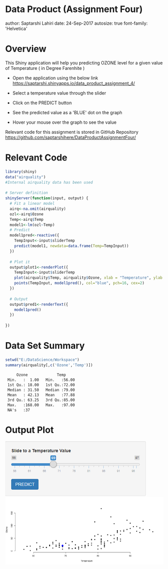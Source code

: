Data Product (Assignment Four)
========================================================
author: Saptarshi Lahiri
date: 24-Sep-2017
autosize: true
font-family: 'Helvetica'

Overview
========================================================


This Shiny application will help you predicting OZONE level for a given value of Temperature ( in Degree Farenhite )

- Open the application using the below link  
https://saptarshi.shinyapps.io/data_product_assignment_4/

- Select a temperature value through the slider
- Click on the PREDICT button
- See the predicted value as a 'BLUE' dot on the graph
- Hover your mouse over the graph to see the value

Relevant code for this assignment is stored in GitHub Repository
https://github.com/saptarshihere/DataProductAssignmentFour/



Relevant Code
========================================================

```r
library(shiny)
data("airquality")
#Internal airquality data has been used

# Server definition
shinyServer(function(input, output) {
  # Fit a linear model
  airq<-na.omit(airquality)
  ozl<-airq$Ozone
  Temp<-airq$Temp
  model1<-lm(ozl~Temp)
  # Predict
  model1pred<-reactive({
    TempInput<-input$sliderTemp
    predict(model1, newdata=data.frame(Temp=TempInput))
  })
  
  # Plot it
  output$plot1<-renderPlot({
    TempInput<-input$sliderTemp
    plot(airquality$Temp, airquality$Ozone, xlab = "Temperature", ylab = "Ozone", bty="n", pch=16)
    points(TempInput, model1pred(), col="blue", pch=16, cex=2)
  })
  
  # Output
  output$pred1<-renderText({
    model1pred()
  })
  
})
```
Data Set Summary
========================================================

```r
setwd("E:/DataScience/Workspace")
summary(airquality[,c('Ozone','Temp')])
```

```
     Ozone             Temp      
 Min.   :  1.00   Min.   :56.00  
 1st Qu.: 18.00   1st Qu.:72.00  
 Median : 31.50   Median :79.00  
 Mean   : 42.13   Mean   :77.88  
 3rd Qu.: 63.25   3rd Qu.:85.00  
 Max.   :168.00   Max.   :97.00  
 NA's   :37                      
```
Output Plot 
========================================================
![alt text](IMAGE-SLIDE.png)
![alt text](IMAGE-DP4.png)

